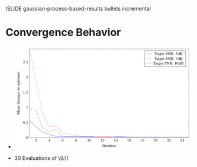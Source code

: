 !SLIDE gaussian-process-based-results bullets incremental

<script type="text/javascript">
  $('.gaussian-process-based-results').bind('showoff:show', gaussianProcessBasedResultsReset)
</script>

# Convergence Behavior

* ![REGO Results](rego-results.png)

* 30 Evaluations of \\(L\\)

